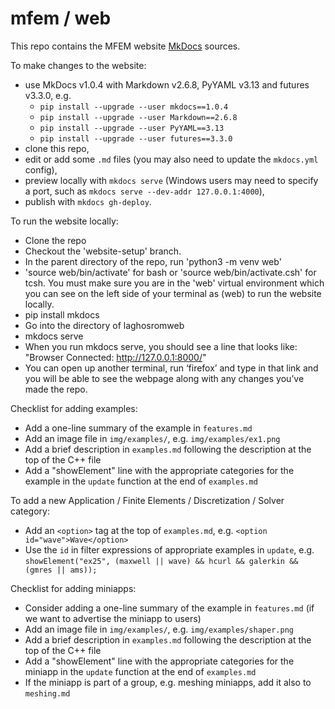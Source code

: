 # mfem / web

This repo contains the MFEM website [MkDocs](http://www.mkdocs.org/) sources.

To make changes to the website:

- use MkDocs v1.0.4 with Markdown v2.6.8, PyYAML v3.13 and futures v3.3.0, e.g.
  * `pip install --upgrade --user mkdocs==1.0.4`
  * `pip install --upgrade --user Markdown==2.6.8`
  * `pip install --upgrade --user PyYAML==3.13`
  * `pip install --upgrade --user futures==3.3.0`
- clone this repo,
- edit or add some ```.md``` files (you may also need to update the ```mkdocs.yml``` config),
- preview locally with ```mkdocs serve``` (Windows users may need to specify a port, such as ```mkdocs serve --dev-addr 127.0.0.1:4000```),
- publish with ```mkdocs gh-deploy```.

To run the website locally:
 
- Clone the repo
- Checkout the 'website-setup' branch.
- In the parent directory of the repo, run 'python3 -m venv web'
- 'source web/bin/activate' for bash or 'source web/bin/activate.csh' for tcsh. You must make sure you are in the 'web' virtual environment which you can see on the left side of your terminal as (web) to run the website locally.
- pip install mkdocs
- Go into the directory of laghosromweb
- mkdocs serve
- When you run mkdocs serve, you should see a line that looks like: "Browser Connected: http://127.0.0.1:8000/"
- You can open up another terminal, run ‘firefox’ and type in that link and you will be able to see the webpage along with any changes you’ve made the repo.



Checklist for adding examples:

- Add a one-line summary of the example in `features.md`
- Add an image file in `img/examples/`, e.g. `img/examples/ex1.png`
- Add a brief description in `examples.md` following the description at the top of the C++ file
- Add a "showElement" line with the appropriate categories for the example in the `update` function at the end of `examples.md`

To add a new Application / Finite Elements / Discretization / Solver category:

- Add an `<option>` tag at the top of `examples.md`, e.g.
  ```<option id="wave">Wave</option>```
- Use the `id` in filter expressions of appropriate examples in `update`, e.g.
  ```showElement("ex25", (maxwell || wave) && hcurl && galerkin && (gmres || ams));```

Checklist for adding miniapps:

- Consider adding a one-line summary of the example in `features.md` (if we want to advertise the miniapp to users)
- Add an image file in `img/examples/`, e.g. `img/examples/shaper.png`
- Add a brief description in `examples.md` following the description at the top of the C++ file
- Add a "showElement" line with the appropriate categories for the miniapp in the `update` function at the end of `examples.md`
- If the miniapp is part of a group, e.g. meshing miniapps, add it also to `meshing.md`


